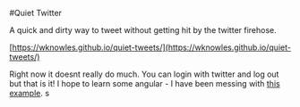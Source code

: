 #Quiet Twitter

A quick and dirty way to tweet without getting hit by the twitter firehose.

[https://wknowles.github.io/quiet-tweets/](https://wknowles.github.io/quiet-tweets/)

Right now it doesnt really do much. You can login with twitter and log out but that is it! I hope to learn some angular - I have been messing with [this example](http://www.chaosm.net/blog/2014/05/24/angularjs-twitter-authentication-with-oauth-io/).
s

